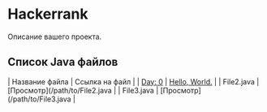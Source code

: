 # Hackerrank

Описание вашего проекта.

## Список Java файлов

| Название файла | Ссылка на файл |
| [Day: 0](https://www.hackerrank.com/challenges/30-hello-world/problem?isFullScreen=true)  | [Hello, World.](https://github.com/dideles/Hackerrank/blob/main/Thirty_Days_of_Code/Day_0_Hello_World/Solution.java) |
| File2.java     | [Просмотр](/path/to/File2.java |
| File3.java     | [Просмотр](/path/to/File3.java |